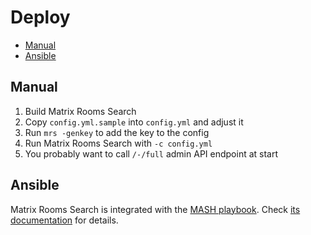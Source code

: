 <!--
SPDX-FileCopyrightText: 2023 Nikita Chernyi
SPDX-FileCopyrightText: 2025 Suguru Hirahara

SPDX-License-Identifier: AGPL-3.0-or-later
-->

# Deploy

<!-- vim-markdown-toc GitLab -->

* [Manual](#manual)
* [Ansible](#ansible)

<!-- vim-markdown-toc -->

## Manual

1. Build Matrix Rooms Search
2. Copy `config.yml.sample` into `config.yml` and adjust it
3. Run `mrs -genkey` to add the key to the config
4. Run Matrix Rooms Search with `-c config.yml`
5. You probably want to call `/-/full` admin API endpoint at start

## Ansible

Matrix Rooms Search is integrated with the [MASH playbook](https://github.com/mother-of-all-self-hosting/mash-playbook/). Check [its documentation](https://github.com/mother-of-all-self-hosting/mash-playbook/blob/main/docs/services/mrs.md) for details.
